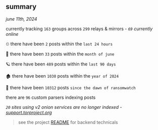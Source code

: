 
## summary
_june 11th, 2024_

currently tracking `163` groups across `299` relays & mirrors - _`69` currently online_

⏲ there have been `2` posts within the `last 24 hours`

🦈 there have been `33` posts within the `month of june`

🪐 there have been `489` posts within the `last 90 days`

🏚 there have been `1030` posts within the `year of 2024`

🦕 there have been `10312` posts `since the dawn of ransomwatch`

there are `96` custom parsers indexing posts

_`20` sites using v2 onion services are no longer indexed - [support.torproject.org](https://support.torproject.org/onionservices/v2-deprecation/)_

> see the project [README](https://github.com/joshhighet/ransomwatch#ransomwatch--) for backend technicals

